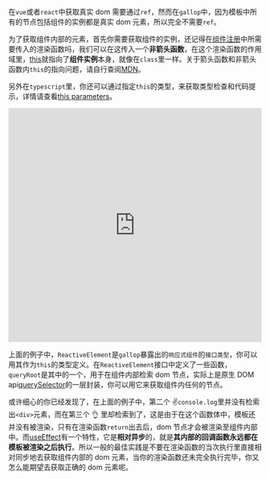 在`vue`或者`react`中获取真实 dom 需要通过`ref`，然而在`gallop`中，因为模板中所有的节点包括组件的实例都是真实 dom 元素，所以完全不需要`ref`。

为了获取组件内部的元素，首先你需要获取组件的实例，还记得在[组件注册](/#Component-Registration)中所需要传入的渲染函数吗，我们可以在这传入一个**非箭头函数**，在这个渲染函数的作用域里，[this](/#)就指向了**组件实例**本身，就像在`class`里一样。关于箭头函数和非箭头函数内`this`的指向问题，请自行查阅[MDN](https://developer.mozilla.org/en-US/docs/Web/JavaScript/Reference/Functions/Arrow_functions)。

另外在`typescript`里，你还可以通过指定`this`的类型，来获取类型检查和代码提示，详情请查看[this parameters](https://www.typescriptlang.org/docs/handbook/functions.html#this-parameters)。

<iframe height="465" style="width: 100%;" scrolling="no" title="Access-Dom" src="https://codepen.io/tarnishablec/embed/preview/ZEWaRNd?height=265&theme-id=dark&default-tab=js,result" frameborder="no" loading="lazy" allowtransparency="true" allowfullscreen="true">
  See the Pen <a href='https://codepen.io/tarnishablec/pen/ZEWaRNd'>Access-Dom</a> by tarnishablec
  (<a href='https://codepen.io/tarnishablec'>@tarnishablec</a>) on <a href='https://codepen.io'>CodePen</a>.
</iframe>

上面的例子中，`ReactiveElement`是`gallop`暴露出的`响应式组件`的`接口类型`，你可以用其作为`this`的类型定义。在`ReactiveElement`接口中定义了一些函数，`queryRoot`是其中的一个，用于在组件内部检索 dom 节点，实际上是原生 DOM api[querySelector](https://developer.mozilla.org/zh-CN/docs/Web/API/Element/querySelector)的一层封装，你可以用它来获取组件内任何的节点。

或许细心的你已经发现了，在上面的例子中，第二个 ✌`console.log`里并没有检索出`<div>`元素，而在第三个 👌 里却检索到了，这是由于在这个函数体中，模板还并没有被渲染，只有在渲染函数`return`出去后，dom 节点才会被渲染至组件内部中。而[useEffect](/#useEffect)有一个特性，它是**相对异步**的，就是**其内部的回调函数永远都在模板被渲染之后执行**。所以一般的最佳实践是不要在渲染函数的当次执行里直接相对同步地去获取组件内部的 dom 元素，当你的渲染函数还未完全执行完毕，你又怎么能期望去获取正确的 dom 元素呢。
